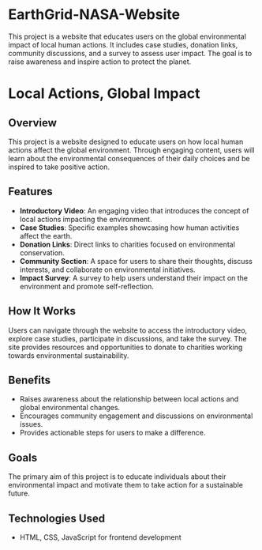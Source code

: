 # EarthGrid-NASA-Website
This project is a website that educates users on the global environmental impact of local human actions. It includes case studies, donation links, community discussions, and a survey to assess user impact. The goal is to raise awareness and inspire action to protect the planet.

# Local Actions, Global Impact

## Overview
This project is a website designed to educate users on how local human actions affect the global environment. Through engaging content, users will learn about the environmental consequences of their daily choices and be inspired to take positive action.

## Features
- **Introductory Video**: An engaging video that introduces the concept of local actions impacting the environment.
- **Case Studies**: Specific examples showcasing how human activities affect the earth.
- **Donation Links**: Direct links to charities focused on environmental conservation.
- **Community Section**: A space for users to share their thoughts, discuss interests, and collaborate on environmental initiatives.
- **Impact Survey**: A survey to help users understand their impact on the environment and promote self-reflection.

## How It Works
Users can navigate through the website to access the introductory video, explore case studies, participate in discussions, and take the survey. The site provides resources and opportunities to donate to charities working towards environmental sustainability.

## Benefits
- Raises awareness about the relationship between local actions and global environmental changes.
- Encourages community engagement and discussions on environmental issues.
- Provides actionable steps for users to make a difference.

## Goals
The primary aim of this project is to educate individuals about their environmental impact and motivate them to take action for a sustainable future.

## Technologies Used
- HTML, CSS, JavaScript for frontend development
